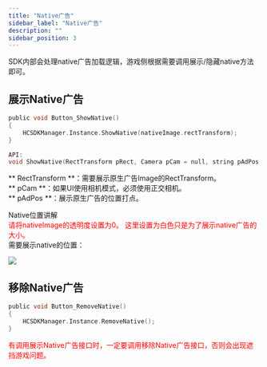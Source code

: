 ```yaml
---
title: "Native广告"
sidebar_label: "Native广告"
description: ""
sidebar_position: 3
---
```


SDK内部会处理native广告加载逻辑，游戏侧根据需要调用展示/隐藏native方法即可。

## 展示Native广告
```c
public void Button_ShowNative()
{
    HCSDKManager.Instance.ShowNative(nativeImage.rectTransform);
}
```

```c
API:
void ShowNative(RectTransform pRect, Camera pCam = null, string pAdPos = "");
```

** RectTransform **：需要展示原生广告Image的RectTransform。<br/>
** pCam **：如果UI使用相机模式，必须使用正交相机。<br/>
** pAdPos **：展示原生广告的位置打点。

Native位置讲解<br/>
<font color="#ff0000">请将nativeImage的透明度设置为0。
这里设置为白色只是为了展示native广告的大小。<br/></font>
需要展示native的位置：

![](/img/HCSDK/image03.png)

## 移除Native广告
```c
public void Button_RemoveNative()
{
    HCSDKManager.Instance.RemoveNative();
}
```
<font color="#ff0000">有调用展示Native广告接口时，一定要调用移除Native广告接口，否则会出现遮挡游戏问题。<br/></font>
